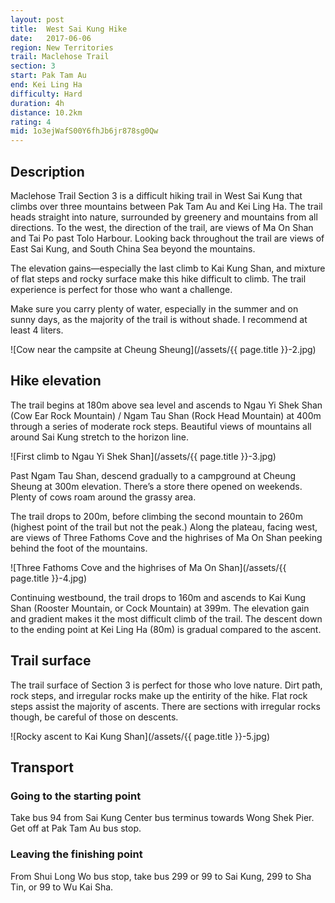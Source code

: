 ```yaml
---
layout: post
title:  West Sai Kung Hike
date:   2017-06-06
region: New Territories
trail: Maclehose Trail
section: 3
start: Pak Tam Au
end: Kei Ling Ha
difficulty: Hard
duration: 4h
distance: 10.2km
rating: 4
mid: 1o3ejWafS00Y6fhJb6jr878sg0Qw
---
```

## Description

Maclehose Trail Section 3 is a difficult hiking trail in West Sai Kung that climbs over three mountains between Pak Tam Au and Kei Ling Ha. The trail heads straight into nature, surrounded by greenery and mountains from all directions. To the west, the direction of the trail, are views of Ma On Shan and Tai Po past Tolo Harbour. Looking back throughout the trail are views of East Sai Kung, and South China Sea beyond the mountains.

The elevation gains—especially the last climb to Kai Kung Shan, and mixture of flat steps and rocky surface make this hike difficult to climb. The trail experience is perfect for those who want a challenge.

Make sure you carry plenty of water, especially in the summer and on sunny days, as the majority of the trail is without shade. I recommend at least 4 liters.

![Cow near the campsite at Cheung Sheung](/assets/{{ page.title }}-2.jpg)

## Hike elevation

The trail begins at 180m above sea level and ascends to Ngau Yi Shek Shan (Cow Ear Rock Mountain) / Ngam Tau Shan (Rock Head Mountain) at 400m through a series of moderate rock steps. Beautiful views of mountains all around Sai Kung stretch to the horizon line.

![First climb to Ngau Yi Shek Shan](/assets/{{ page.title }}-3.jpg)

Past Ngam Tau Shan, descend gradually to a campground at Cheung Sheung at 300m elevation. There’s a store there opened on weekends. Plenty of cows roam around the grassy area.

The trail drops to 200m, before climbing the second mountain to 260m (highest point of the trail but not the peak.) Along the plateau, facing west, are views of Three Fathoms Cove and the highrises of Ma On Shan peeking behind the foot of the mountains.

![Three Fathoms Cove and the highrises of Ma On Shan](/assets/{{ page.title }}-4.jpg)

Continuing westbound, the trail drops to 160m and ascends to Kai Kung Shan (Rooster Mountain, or Cock Mountain) at 399m. The elevation gain and gradient makes it the most difficult climb of the trail. The descent down to the ending point at Kei Ling Ha (80m) is gradual compared to the ascent.

## Trail surface

The trail surface of Section 3 is perfect for those who love nature. Dirt path, rock steps, and irregular rocks make up the entirity of the hike. Flat rock steps assist the majority of ascents. There are sections with irregular rocks though, be careful of those on descents.

![Rocky ascent to Kai Kung Shan](/assets/{{ page.title }}-5.jpg)

## Transport

### Going to the starting point

Take bus 94 from Sai Kung Center bus terminus towards Wong Shek Pier. Get off at Pak Tam Au bus stop.

### Leaving the finishing point

From Shui Long Wo bus stop, take bus 299 or 99 to Sai Kung, 299 to Sha Tin, or 99 to Wu Kai Sha.